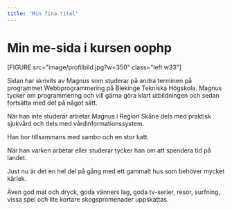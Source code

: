 ```yaml
---
title: "Min fina titel"
---
```

Min me-sida i kursen oophp
=========================

[FIGURE src="image/profilbild.jpg?w=350" class="left w33"]

<p id="text">Sidan har skrivits av Magnus som studerar på andra terminen på programmet Webbprogrammering på Blekinge Tekniska Högskola.
Magnus tycker om programmering och vill gärna göra klart utbildningen och sedan fortsätta med det på något sätt.</p>

När han inte studerar arbetar Magnus i Region Skåne dels med praktisk sjukvård och dels med vårdinformationssystem.

Han bor tillsammans med sambo och en stor katt.

När han varken arbetar eller studerar tycker han om att spendera tid på landet.

Just nu är det en hel del på gång med ett gammalt hus som behöver mycket kärlek.

Även god mat och dryck, goda vänners lag, goda tv-serier, resor, surfning, vissa spel och lite kortare skogspromenader uppskattas.

